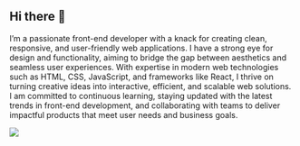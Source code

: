 ## Hi there 👋

I’m a passionate front-end developer with a knack for creating clean, responsive, and user-friendly web applications. I have a strong eye for design and functionality, aiming to bridge the gap between aesthetics and seamless user experiences. With expertise in modern web technologies such as HTML, CSS, JavaScript, and frameworks like React, I thrive on turning creative ideas into interactive, efficient, and scalable web solutions. I am committed to continuous learning, staying updated with the latest trends in front-end development, and collaborating with teams to deliver impactful products that meet user needs and business goals.

![](https://raw.githubusercontent.com/goodluck1455/github-stats/master/generated/overview.svg#gh-dark-mode-only)

